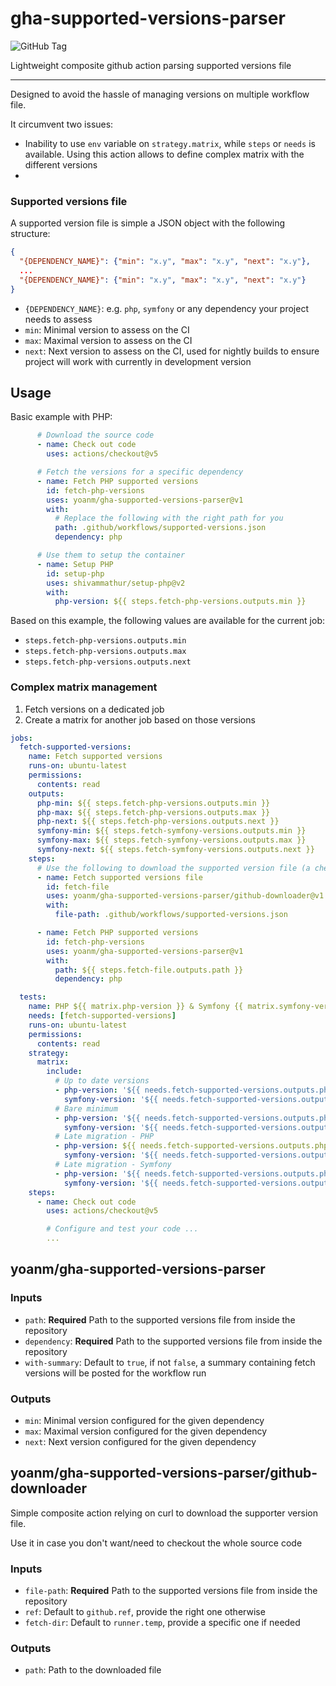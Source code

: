 # gha-supported-versions-parser

![GitHub Tag](https://img.shields.io/github/v/tag/yoanm/gha-supported-versions-parser?sort=semver&logo=githubactions&logoColor=white&logoSize=auto&link=https%3A%2F%2Fgithub.com%2Fyoanm%2Fgha-supported-versions-parser%2Freleases)

Lightweight composite github action parsing supported versions file

---

Designed to avoid the hassle of managing versions on multiple workflow file.

It circumvent two issues:
- Inability to use `env` variable on `strategy.matrix`, while `steps` or `needs` is available. Using this action allows to define complex matrix with the different versions
- 

### Supported versions file
A supported version file is simple a JSON object with the following structure:
````json
{
  "{DEPENDENCY_NAME}": {"min": "x.y", "max": "x.y", "next": "x.y"},
  ...
  "{DEPENDENCY_NAME}": {"min": "x.y", "max": "x.y", "next": "x.y"}
}
````

- `{DEPENDENCY_NAME}`: e.g. `php`, `symfony` or any dependency your project needs to assess
- `min`: Minimal version to assess on the CI
- `max`: Maximal version to assess on the CI
- `next`: Next version to assess on the CI, used for nightly builds to ensure project will work with currently in development version

## Usage

Basic example with PHP:
```yaml
      # Download the source code
      - name: Check out code
        uses: actions/checkout@v5

      # Fetch the versions for a specific dependency
      - name: Fetch PHP supported versions
        id: fetch-php-versions
        uses: yoanm/gha-supported-versions-parser@v1
        with:
          # Replace the following with the right path for you
          path: .github/workflows/supported-versions.json
          dependency: php

      # Use them to setup the container
      - name: Setup PHP
        id: setup-php
        uses: shivammathur/setup-php@v2
        with:
          php-version: ${{ steps.fetch-php-versions.outputs.min }}
```
Based on this example, the following values are available for the current job:
- `steps.fetch-php-versions.outputs.min`
- `steps.fetch-php-versions.outputs.max`
- `steps.fetch-php-versions.outputs.next`

### Complex matrix management

1. Fetch versions on a dedicated job
2. Create a matrix for another job based on those versions

```yaml
jobs:
  fetch-supported-versions:
    name: Fetch supported versions
    runs-on: ubuntu-latest
    permissions:
      contents: read
    outputs:
      php-min: ${{ steps.fetch-php-versions.outputs.min }}
      php-max: ${{ steps.fetch-php-versions.outputs.max }}
      php-next: ${{ steps.fetch-php-versions.outputs.next }}
      symfony-min: ${{ steps.fetch-symfony-versions.outputs.min }}
      symfony-max: ${{ steps.fetch-symfony-versions.outputs.max }}
      symfony-next: ${{ steps.fetch-symfony-versions.outputs.next }}
    steps:
      # Use the following to download the supported version file (a checkout would also work)
      - name: Fetch supported versions file
        id: fetch-file
        uses: yoanm/gha-supported-versions-parser/github-downloader@v1
        with:
          file-path: .github/workflows/supported-versions.json

      - name: Fetch PHP supported versions
        id: fetch-php-versions
        uses: yoanm/gha-supported-versions-parser@v1
        with:
          path: ${{ steps.fetch-file.outputs.path }}
          dependency: php

  tests:
    name: PHP ${{ matrix.php-version }} & Symfony {{ matrix.symfony-version }}
    needs: [fetch-supported-versions]
    runs-on: ubuntu-latest
    permissions:
      contents: read
    strategy:
      matrix:
        include:
          # Up to date versions
          - php-version: '${{ needs.fetch-supported-versions.outputs.php-max }}'
            symfony-version: '${{ needs.fetch-supported-versions.outputs.symfony-max }}'
          # Bare minimum
          - php-version: '${{ needs.fetch-supported-versions.outputs.php-min }}'
            symfony-version: '${{ needs.fetch-supported-versions.outputs.symfony-min }}'
          # Late migration - PHP
          - php-version: ${{ needs.fetch-supported-versions.outputs.php-min }}
            symfony-version: '${{ needs.fetch-supported-versions.outputs.symfony-max }}'
          # Late migration - Symfony
          - php-version: '${{ needs.fetch-supported-versions.outputs.php-max }}'
            symfony-version: '${{ needs.fetch-supported-versions.outputs.symfony-min }}'
    steps:
      - name: Check out code
        uses: actions/checkout@v5

        # Configure and test your code ...
        ...
```
## yoanm/gha-supported-versions-parser
### Inputs
- `path`: **Required** Path to the supported versions file from inside the repository
- `dependency`: **Required** Path to the supported versions file from inside the repository
- `with-summary`: Default to `true`, if not `false`, a summary containing fetch versions will be posted for the workflow run

### Outputs
- `min`: Minimal version configured for the given dependency
- `max`: Maximal version configured for the given dependency
- `next`: Next version configured for the given dependency

## yoanm/gha-supported-versions-parser/github-downloader
Simple composite action relying on curl to download the supporter version file.

Use it in case you don't want/need to checkout the whole source code

### Inputs
- `file-path`: **Required** Path to the supported versions file from inside the repository
- `ref`: Default to `github.ref`, provide the right one otherwise
- `fetch-dir`: Default to `runner.temp`, provide a specific one if needed

### Outputs
- `path`: Path to the downloaded file
